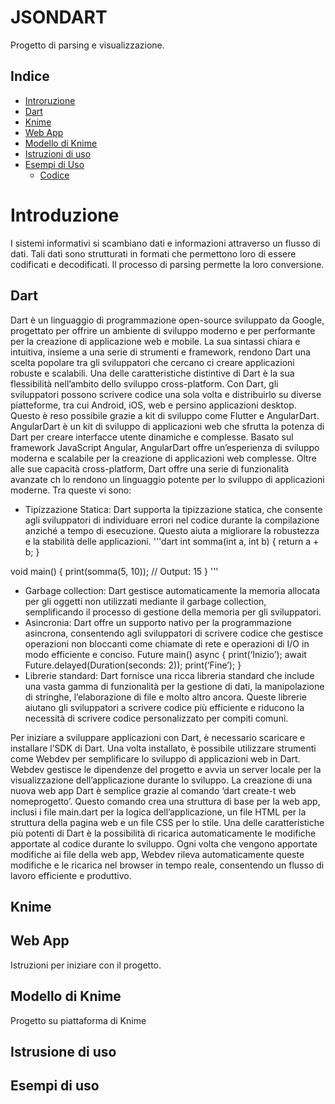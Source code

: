 # JSONDART
Progetto di parsing e visualizzazione.

## Indice
- [Introruzione](#Introduzione)
- [Dart](#dart)
- [Knime](#Knime)
- [Web App](#Web-App)
- [Modello di Knime](#Modello-di-Knime)
- [Istruzioni di uso](#Istruzioni-di-uso)
- [Esempi di Uso](#esempi-di-markdown)
  - [Codice](#codice)

# Introduzione
I sistemi informativi si scambiano dati e informazioni attraverso un flusso di dati. Tali dati sono strutturati in formati che permettono loro di essere codificati e decodificati. Il processo di parsing permette la loro conversione.

## Dart
Dart è un linguaggio di programmazione open-source sviluppato da Google, progettato per offrire un ambiente di sviluppo moderno e per performante per la creazione di applicazione web e mobile. La sua sintassi chiara e intuitiva, insieme a una serie di strumenti e framework, rendono Dart una scelta popolare tra gli sviluppatori che cercano ci creare applicazioni robuste e scalabili.
Una delle caratteristiche distintive di Dart è la sua flessibilità nell’ambito dello sviluppo cross-platform. Con Dart, gli sviluppatori possono scrivere codice una sola volta e distribuirlo su diverse piatteforme, tra cui Android, iOS, web e persino applicazioni desktop. Questo è reso possibile grazie a kit di sviluppo come Flutter e AngularDart. 
AngularDart è un kit di sviluppo di applicazioni web che sfrutta la potenza di Dart per creare interfacce utente dinamiche e complesse. Basato sul framework JavaScript Angular, AngularDart offre un’esperienza di sviluppo moderna e scalabile per la creazione di applicazioni web complesse.
Oltre alle sue capacità cross-platform, Dart offre una serie di funzionalità avanzate ch lo rendono un linguaggio potente per lo sviluppo di applicazioni moderne. Tra queste vi sono:
 * Tipizzazione Statica: Dart supporta la tipizzazione statica, che consente agli sviluppatori di individuare errori nel codice durante la compilazione anziché a tempo di esecuzione. Questo aiuta a migliorare la robustezza e la stabilità delle applicazioni.
'''dart
int somma(int a, int b) {
	return a + b;
}

void main() {
	print(somma(5, 10)); // Output: 15
}
'''
 * Garbage collection: Dart gestisce automaticamente la memoria allocata per gli oggetti non utilizzati mediante il garbage collection, semplificando il processo di gestione della memoria per gli sviluppatori.
 * Asincronia: Dart offre un supporto nativo per la programmazione asincrona, consentendo agli sviluppatori di scrivere codice che gestisce operazioni non bloccanti come chiamate di rete e operazioni di I/O in modo efficiente e conciso.
Future<void> main() async {
	print(‘Inizio’);
	await Future.delayed(Duration(seconds: 2));
print(‘Fine’);
}
 * Librerie standard: Dart fornisce una ricca libreria standard che include una vasta gamma di funzionalità per la gestione di dati, la manipolazione di stringhe, l’elaborazione di file e molto altro ancora. Queste librerie aiutano gli sviluppatori a scrivere codice più efficiente e riducono la necessità di scrivere codice personalizzato per compiti comuni.

Per iniziare a sviluppare applicazioni con Dart, è necessario scaricare e installare l’SDK di Dart. Una volta installato, è possibile utilizzare strumenti come Webdev per semplificare lo sviluppo di applicazioni web in Dart. 
Webdev gestisce le dipendenze del progetto e avvia un server locale per la visualizzazione dell’applicazione durante lo sviluppo.
La creazione di una nuova web app Dart è semplice grazie al comando ‘dart create-t web nomeprogetto’. 
Questo comando crea una struttura di base per la web app, inclusi i file main.dart per la logica dell’applicazione, un file HTML per la struttura della pagina web e un file CSS per lo stile.
Una delle caratteristiche più potenti di Dart è la possibilità di ricarica automaticamente le modifiche apportate al codice durante lo sviluppo. 
Ogni volta che vengono apportate modifiche ai file della web app, Webdev rileva automaticamente queste modifiche e le ricarica nel browser in tempo reale, consentendo un flusso di lavoro efficiente e produttivo.

## Knime

## Web App
Istruzioni per iniziare con il progetto.

## Modello di Knime
Progetto su piattaforma di Knime

## Istrusione di uso

## Esempi di uso

